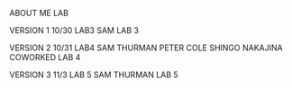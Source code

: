ABOUT ME LAB

VERSION 1 10/30 LAB3
SAM LAB 3

VERSION 2 10/31 LAB4
SAM THURMAN
PETER COLE
SHINGO NAKAJINA
COWORKED LAB 4

VERSION 3 11/3 LAB 5
SAM THURMAN LAB 5
